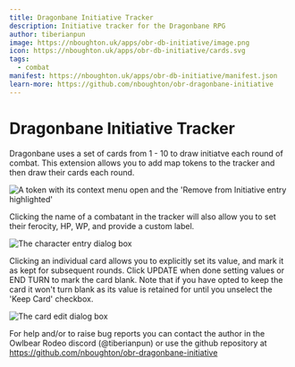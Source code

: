 ```yaml
---
title: Dragonbane Initiative Tracker
description: Initiative tracker for the Dragonbane RPG
author: tiberianpun
image: https://nboughton.uk/apps/obr-db-initiative/image.png
icon: https://nboughton.uk/apps/obr-db-initiative/cards.svg
tags:
  - combat
manifest: https://nboughton.uk/apps/obr-db-initiative/manifest.json
learn-more: https://github.com/nboughton/obr-dragonbane-initiative
---
```


# Dragonbane Initiative Tracker

Dragonbane uses a set of cards from 1 - 10 to draw initiatve each round of combat. This extension allows you to add map tokens to the tracker and then draw their cards each round.

![A token with its context menu open and the 'Remove from Initiative entry highlighted'](https://nboughton.uk/apps/obr-dragonbane-initiative/image-1.png)

Clicking the name of a combatant in the tracker will also allow you to set their ferocity, HP, WP, and provide a custom label. 

![The character entry dialog box](https://nboughton.uk/apps/obr-dragonbane-initiative/image-2.png)

Clicking an individual card allows you to explicitly set its value, and mark it as kept for subsequent rounds. Click UPDATE when done setting values or END TURN to mark the card blank. Note that if you have opted to keep the card it won't turn blank as its value is retained for until you unselect the 'Keep Card' checkbox.

![The card edit dialog box](https://nboughton.uk/apps/obr-dragonbane-initiative/image-3.png)

For help and/or to raise bug reports you can contact the author in the Owlbear Rodeo discord (@tiberianpun) or use the github repository at https://github.com/nboughton/obr-dragonbane-initiative
